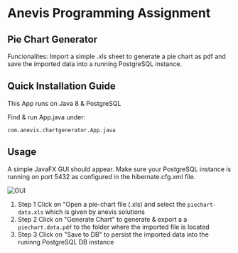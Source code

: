 # Anevis Programming Assignment

## Pie Chart Generator

Funcionalites: Import a simple .xls sheet to generate a pie chart as pdf and save the imported data into a running PostgreSQL instance.

## Quick Installation Guide

This App runs on Java 8 & PostgreSQL

Find & run App.java under:

```
com.anevis.chartgenerator.App.java
```

## Usage

A simple JavaFX GUI should appear. Make sure your PostgreSQL instance is running on port 5432 as configured in the hibernate.cfg.xml file.

![GUI](chartGeneratorGui.jpg)

1. Step 1
Click on "Open a pie-chart file (.xls) and select the ```piechart-data.xls``` which is given by anevis solutions
2. Step 2
Click on "Generate Chart" to generate & export a a ```piechart.data.pdf``` to the folder where the imported file is located
3. Step 3
Click on "Save to DB" to persist the imported data into the runinng PostgreSQL DB instance
